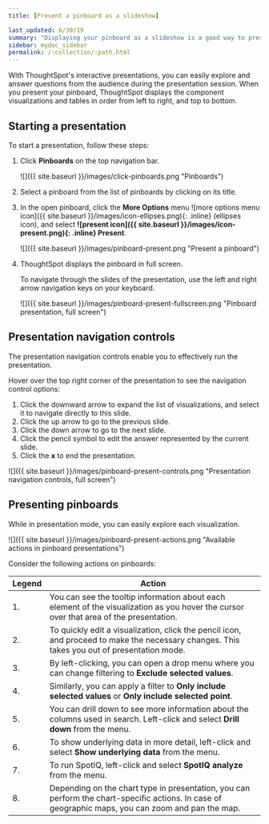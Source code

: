 ```yaml
---
title: [Present a pinboard as a slideshow]

last_updated: 6/30/19
summary: "Displaying your pinboard as a slideshow is a good way to present its contents to others."
sidebar: mydoc_sidebar
permalink: /:collection/:path.html
---
```

 With ThoughtSpot's interactive presentations, you can easily explore and answer questions from the audience during the presentation session. When you present your pinboard, ThoughtSpot displays the component visualizations and tables in order from left to right, and top to bottom.

## Starting a presentation ##

To start a presentation, follow these steps:

1. Click **Pinboards** on the top navigation bar.

     ![]({{ site.baseurl }}/images/click-pinboards.png "Pinboards")

2. Select a pinboard from the list of pinboards by clicking on its title.

3. In the open pinboard, click the **More Options** menu ![more options menu icon]({{ site.baseurl }}/images/icon-ellipses.png){: .inline} (ellipses icon), and select **![present icon]({{ site.baseurl }}/images/icon-present.png){: .inline} Present**.

     ![]({{ site.baseurl }}/images/pinboard-present.png "Present a pinboard")

4. ThoughtSpot displays the pinboard in full screen.  

   To navigate through the slides of the presentation, use the left and right arrow navigation keys on your keyboard.  

    ![]({{ site.baseurl }}/images/pinboard-present-fullscreen.png "Pinboard presentation, full screen")

## Presentation navigation controls ##
The presentation navigation controls enable you to effectively run the presentation.  

Hover over the top right corner of the presentation to see the navigation control options:
   1. Click the downward arrow to expand the list of visualizations, and select it to navigate directly to this slide.
   2. Click the up arrow to go to the previous slide.
   3. Click the down arrow to go to the next slide.
   4. Click the pencil symbol to edit the answer represented by the current slide.
   5. Click the **x** to end the presentation.

   ![]({{ site.baseurl }}/images/pinboard-present-controls.png "Presentation navigation controls, full screen")

## Presenting pinboards
While in presentation mode, you can easily explore each visualization.

![]({{ site.baseurl }}/images/pinboard-present-actions.png "Available actions in pinboard presentations")

Consider the following actions on pinboards:

| Legend | Action |
| --- | --- |
| 1. | You can see the tooltip information about each element of the visualization as you hover the cursor over that area of the presentation. |
| 2. | To quickly edit a visualization, click the pencil icon, and proceed to make the necessary changes. This takes you out of presentation mode. |
| 3. | By left-clicking, you can open a drop menu where you can change filtering to **Exclude selected values**. |
| 4. | Similarly, you can apply a filter to **Only include selected values** or **Only include selected  point**. |
| 5. | You can drill down to see more information about the columns used in search. Left-click and select **Drill down** from the menu. |
| 6. | To show underlying data in more detail, left-click and select **Show underlying data** from the menu. |
| 7. | To run SpotIQ, left-click and select **SpotIQ analyze** from the menu. |
| 8. | Depending on the chart type in presentation, you can perform the chart-specific actions. In case of geographic maps, you can zoom and pan the map. |
